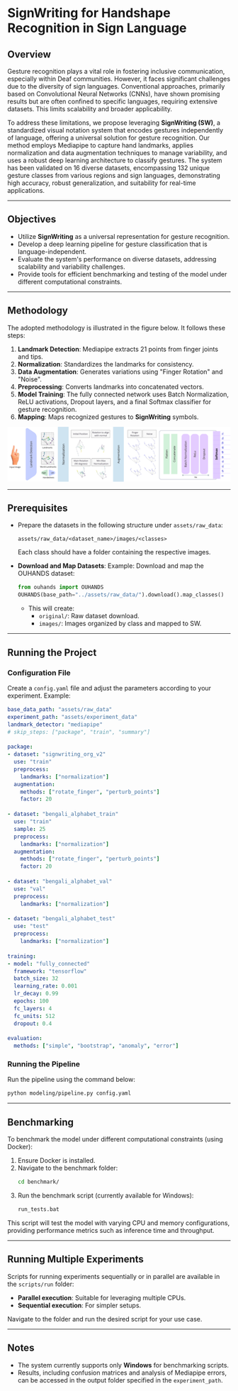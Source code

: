 # SignWriting for Handshape Recognition in Sign Language

## Overview

Gesture recognition plays a vital role in fostering inclusive communication, especially within Deaf communities. However, it faces significant challenges due to the diversity of sign languages. Conventional approaches, primarily based on Convolutional Neural Networks (CNNs), have shown promising results but are often confined to specific languages, requiring extensive datasets. This limits scalability and broader applicability. 

To address these limitations, we propose leveraging **SignWriting (SW)**, a standardized visual notation system that encodes gestures independently of language, offering a universal solution for gesture recognition. Our method employs Mediapipe to capture hand landmarks, applies normalization and data augmentation techniques to manage variability, and uses a robust deep learning architecture to classify gestures. The system has been validated on 16 diverse datasets, encompassing 132 unique gesture classes from various regions and sign languages, demonstrating high accuracy, robust generalization, and suitability for real-time applications.

---

## Objectives

- Utilize **SignWriting** as a universal representation for gesture recognition.
- Develop a deep learning pipeline for gesture classification that is language-independent.
- Evaluate the system's performance on diverse datasets, addressing scalability and variability challenges.
- Provide tools for efficient benchmarking and testing of the model under different computational constraints.

---

## Methodology

The adopted methodology is illustrated in the figure below. It follows these steps:
1. **Landmark Detection**: Mediapipe extracts 21 points from finger joints and tips.
2. **Normalization**: Standardizes the landmarks for consistency.
3. **Data Augmentation**: Generates variations using "Finger Rotation" and "Noise".
4. **Preprocessing**: Converts landmarks into concatenated vectors.
5. **Model Training**: The fully connected network uses Batch Normalization, ReLU activations, Dropout layers, and a final Softmax classifier for gesture recognition.
6. **Mapping**: Maps recognized gestures to **SignWriting** symbols.

![Methodology Overview](docs/methodology_v2.png)

---

## Prerequisites

- Prepare the datasets in the following structure under `assets/raw_data`:
  ```
  assets/raw_data/<dataset_name>/images/<classes>
  ```
  Each class should have a folder containing the respective images.
  
- **Download and Map Datasets**:
  Example: Download and map the OUHANDS dataset:
  ```python
  from ouhands import OUHANDS
  OUHANDS(base_path="../assets/raw_data/").download().map_classes()
  ```
  - This will create:
    - `original/`: Raw dataset download.
    - `images/`: Images organized by class and mapped to SW.

---

## Running the Project

### Configuration File

Create a `config.yaml` file and adjust the parameters according to your experiment. Example:

```yaml
base_data_path: "assets/raw_data"
experiment_path: "assets/experiment_data"
landmark_detector: "mediapipe"
# skip_steps: ["package", "train", "summary"]

package:
- dataset: "signwriting_org_v2"
  use: "train"
  preprocess:
    landmarks: ["normalization"]
  augmentation:
    methods: ["rotate_finger", "perturb_points"]
    factor: 20

- dataset: "bengali_alphabet_train"
  use: "train"
  sample: 25
  preprocess:
    landmarks: ["normalization"]
  augmentation:
    methods: ["rotate_finger", "perturb_points"]
    factor: 20

- dataset: "bengali_alphabet_val"
  use: "val"
  preprocess:
    landmarks: ["normalization"]

- dataset: "bengali_alphabet_test"
  use: "test"
  preprocess:
    landmarks: ["normalization"]

training:
- model: "fully_connected"
  framework: "tensorflow"
  batch_size: 32
  learning_rate: 0.001
  lr_decay: 0.99
  epochs: 100
  fc_layers: 4
  fc_units: 512
  dropout: 0.4

evaluation:
  methods: ["simple", "bootstrap", "anomaly", "error"]
```

### Running the Pipeline

Run the pipeline using the command below:

```bash
python modeling/pipeline.py config.yaml
```

---

## Benchmarking

To benchmark the model under different computational constraints (using Docker):

1. Ensure Docker is installed.
2. Navigate to the benchmark folder:
   ```bash
   cd benchmark/
   ```
3. Run the benchmark script (currently available for Windows):
   ```bash
   run_tests.bat
   ```

This script will test the model with varying CPU and memory configurations, providing performance metrics such as inference time and throughput.

---

## Running Multiple Experiments

Scripts for running experiments sequentially or in parallel are available in the `scripts/run` folder:

- **Parallel execution**: Suitable for leveraging multiple CPUs.
- **Sequential execution**: For simpler setups.

Navigate to the folder and run the desired script for your use case.

---

## Notes

- The system currently supports only **Windows** for benchmarking scripts.
- Results, including confusion matrices and analysis of Mediapipe errors, can be accessed in the output folder specified in the `experiment_path`.
